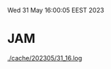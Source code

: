 Wed 31 May 16:00:05 EEST 2023
# JAM
<a href='./cache/202305/31_16.log'>./cache/202305/31_16.log</a>
